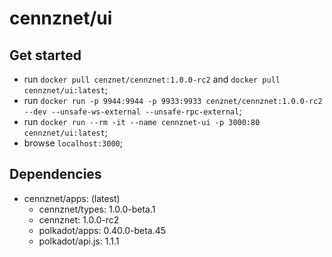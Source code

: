 # cennznet/ui

## Get started

- run `docker pull cenznet/cennznet:1.0.0-rc2` and `docker pull cennznet/ui:latest`;
- run `docker run -p 9944:9944 -p 9933:9933 cenznet/cennznet:1.0.0-rc2 --dev --unsafe-ws-external --unsafe-rpc-external`;
- run `docker run --rm -it --name cennznet-ui -p 3000:80 cennznet/ui:latest`;
- browse `localhost:3000`;

## Dependencies

- cennznet/apps: (latest)
  - cennznet/types: 1.0.0-beta.1
  - cennznet: 1.0.0-rc2
  - polkadot/apps: 0.40.0-beta.45
  - polkadot/api.js: 1.1.1
